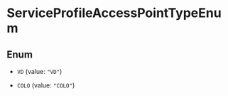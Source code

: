 

# ServiceProfileAccessPointTypeEnum

## Enum


* `VD` (value: `"VD"`)

* `COLO` (value: `"COLO"`)



